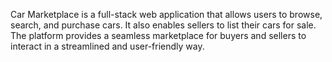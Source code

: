 Car Marketplace is a full-stack web application that allows users to browse, search, and purchase cars. It also enables sellers to list their cars for sale. The platform provides a seamless marketplace for buyers and sellers to interact in a streamlined and user-friendly way.
